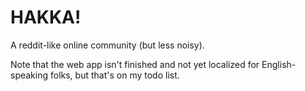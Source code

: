 # HAKKA!

A reddit-like online community (but less noisy).

Note that the web app isn't finished and not yet localized for English-speaking folks, but that's on my todo list.
